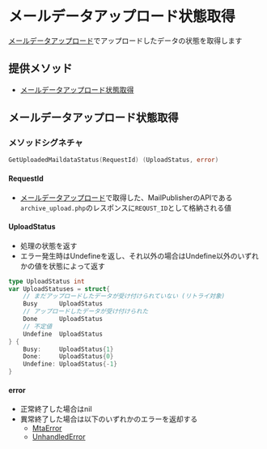 # メールデータアップロード状態取得
[メールデータアップロード](documents/upload_maildata.md)でアップロードしたデータの状態を取得します

## 提供メソッド
- [メールデータアップロード状態取得](#メールデータアップロード状態取得)

## メールデータアップロード状態取得

### メソッドシグネチャ
```go
GetUploadedMaildataStatus(RequestId) (UploadStatus, error)
```

#### RequestId
- [メールデータアップロード](./upload_maildata.md)で取得した、MailPublisherのAPIである`archive_upload.php`のレスポンスに`REQUST_ID`として格納される値

#### UploadStatus
- 処理の状態を返す
- エラー発生時はUndefineを返し、それ以外の場合はUndefine以外のいずれかの値を状態によって返す
```go
type UploadStatus int
var UploadStatuses = struct{
    // まだアップロードしたデータが受け付けられていない (リトライ対象)
    Busy      UploadStatus
    // アップロードしたデータが受け付けられた 
    Done      UploadStatus
    // 不定値
    Undefine  UploadStatus
} {
    Busy:     UploadStatus{1}
    Done:     UploadStatus{0}
    Undefine: UploadStatus{-1}
}
```

#### error
- 正常終了した場合はnil
- 異常終了した場合は以下のいずれかのエラーを返却する
    + [MtaError](./mta_error.md)
    + [UnhandledError](./system_error.md)
